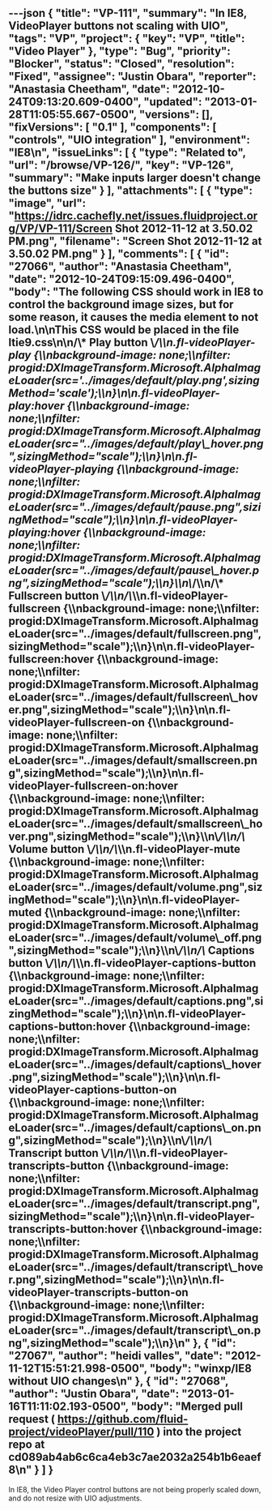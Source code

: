 ---json
{
  "title": "VP-111",
  "summary": "In IE8, VideoPlayer buttons not scaling with UIO",
  "tags": "VP",
  "project": {
    "key": "VP",
    "title": "Video Player"
  },
  "type": "Bug",
  "priority": "Blocker",
  "status": "Closed",
  "resolution": "Fixed",
  "assignee": "Justin Obara",
  "reporter": "Anastasia Cheetham",
  "date": "2012-10-24T09:13:20.609-0400",
  "updated": "2013-01-28T11:05:55.667-0500",
  "versions": [],
  "fixVersions": [
    "0.1"
  ],
  "components": [
    "controls",
    "UIO integration"
  ],
  "environment": "IE8\n",
  "issueLinks": [
    {
      "type": "Related to",
      "url": "/browse/VP-126/",
      "key": "VP-126",
      "summary": "Make inputs larger doesn't change the buttons size"
    }
  ],
  "attachments": [
    {
      "type": "image",
      "url": "https://idrc.cachefly.net/issues.fluidproject.org/VP/VP-111/Screen Shot 2012-11-12 at 3.50.02 PM.png",
      "filename": "Screen Shot 2012-11-12 at 3.50.02 PM.png"
    }
  ],
  "comments": [
    {
      "id": "27066",
      "author": "Anastasia Cheetham",
      "date": "2012-10-24T09:15:09.496-0400",
      "body": "The following CSS **should** work in IE8 to control the background image sizes, but for some reason, it causes the media element to not load.\n\nThis CSS would be placed in the file ltie9.css\n\n/\\* Play button \\*/\\\n.fl-videoPlayer-play {\\\nbackground-image: none;\\\nfilter: progid:DXImageTransform.Microsoft.AlphaImageLoader(src='../images/default/play.png',sizingMethod='scale');\\\n}\n\n.fl-videoPlayer-play:hover {\\\nbackground-image: none;\\\nfilter: progid:DXImageTransform.Microsoft.AlphaImageLoader(src=\"../images/default/play\\_hover.png\",sizingMethod=\"scale\");\\\n}\n\n.fl-videoPlayer-playing {\\\nbackground-image: none;\\\nfilter: progid:DXImageTransform.Microsoft.AlphaImageLoader(src=\"../images/default/pause.png\",sizingMethod=\"scale\");\\\n}\n\n.fl-videoPlayer-playing:hover {\\\nbackground-image: none;\\\nfilter: progid:DXImageTransform.Microsoft.AlphaImageLoader(src=\"../images/default/pause\\_hover.png\",sizingMethod=\"scale\");\\\n}\\\n\\*/\\\n/\\* Fullscreen button \\*/\\\n/\\*\\\n.fl-videoPlayer-fullscreen {\\\nbackground-image: none;\\\nfilter: progid:DXImageTransform.Microsoft.AlphaImageLoader(src=\"../images/default/fullscreen.png\",sizingMethod=\"scale\");\\\n}\n\n.fl-videoPlayer-fullscreen:hover {\\\nbackground-image: none;\\\nfilter: progid:DXImageTransform.Microsoft.AlphaImageLoader(src=\"../images/default/fullscreen\\_hover.png\",sizingMethod=\"scale\");\\\n}\n\n.fl-videoPlayer-fullscreen-on {\\\nbackground-image: none;\\\nfilter: progid:DXImageTransform.Microsoft.AlphaImageLoader(src=\"../images/default/smallscreen.png\",sizingMethod=\"scale\");\\\n}\n\n.fl-videoPlayer-fullscreen-on:hover {\\\nbackground-image: none;\\\nfilter: progid:DXImageTransform.Microsoft.AlphaImageLoader(src=\"../images/default/smallscreen\\_hover.png\",sizingMethod=\"scale\");\\\n}\\\n\\*/\\\n/\\* Volume button \\*/\\\n/\\*\\\n.fl-videoPlayer-mute {\\\nbackground-image: none;\\\nfilter: progid:DXImageTransform.Microsoft.AlphaImageLoader(src=\"../images/default/volume.png\",sizingMethod=\"scale\");\\\n}\n\n.fl-videoPlayer-muted {\\\nbackground-image: none;\\\nfilter: progid:DXImageTransform.Microsoft.AlphaImageLoader(src=\"../images/default/volume\\_off.png\",sizingMethod=\"scale\");\\\n}\\\n\\*/\\\n/\\* Captions button \\*/\\\n/\\*\\\n.fl-videoPlayer-captions-button {\\\nbackground-image: none;\\\nfilter: progid:DXImageTransform.Microsoft.AlphaImageLoader(src=\"../images/default/captions.png\",sizingMethod=\"scale\");\\\n}\n\n.fl-videoPlayer-captions-button:hover {\\\nbackground-image: none;\\\nfilter: progid:DXImageTransform.Microsoft.AlphaImageLoader(src=\"../images/default/captions\\_hover.png\",sizingMethod=\"scale\");\\\n}\n\n.fl-videoPlayer-captions-button-on {\\\nbackground-image: none;\\\nfilter: progid:DXImageTransform.Microsoft.AlphaImageLoader(src=\"../images/default/captions\\_on.png\",sizingMethod=\"scale\");\\\n}\\\n\\*/\\\n/\\* Transcript button \\*/\\\n/\\*\\\n.fl-videoPlayer-transcripts-button {\\\nbackground-image: none;\\\nfilter: progid:DXImageTransform.Microsoft.AlphaImageLoader(src=\"../images/default/transcript.png\",sizingMethod=\"scale\");\\\n}\n\n.fl-videoPlayer-transcripts-button:hover {\\\nbackground-image: none;\\\nfilter: progid:DXImageTransform.Microsoft.AlphaImageLoader(src=\"../images/default/transcript\\_hover.png\",sizingMethod=\"scale\");\\\n}\n\n.fl-videoPlayer-transcripts-button-on {\\\nbackground-image: none;\\\nfilter: progid:DXImageTransform.Microsoft.AlphaImageLoader(src=\"../images/default/transcript\\_on.png\",sizingMethod=\"scale\");\\\n}\n"
    },
    {
      "id": "27067",
      "author": "heidi valles",
      "date": "2012-11-12T15:51:21.998-0500",
      "body": "winxp/IE8 without UIO changes\n"
    },
    {
      "id": "27068",
      "author": "Justin Obara",
      "date": "2013-01-16T11:11:02.193-0500",
      "body": "Merged pull request ( <https://github.com/fluid-project/videoPlayer/pull/110> ) into the project repo at cd089ab4ab6c6ca4eb3c7ae2032a254b1b6eaef8\n"
    }
  ]
}
---
In IE8, the Video Player control buttons are not being properly scaled down, and do not resize with UIO adjustments.

        